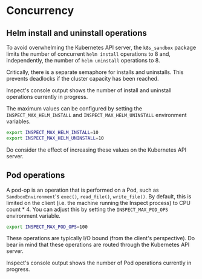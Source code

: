 # Concurrency

## Helm install and uninstall operations

To avoid overwhelming the Kubernetes API server, the `k8s_sandbox` package limits the
number of concurrent `helm install` operations to 8 and, independently, the number of
`helm uninstall` operations to 8.

Critically, there is a separate semaphore for installs and uninstalls. This prevents
deadlocks if the cluster capacity has been reached.

Inspect's console output shows the number of install and uninstall operations currently
in progress.

The maximum values can be configured by setting the `INSPECT_MAX_HELM_INSTALL` and
`INSPECT_MAX_HELM_UNINSTALL` environment variables.

```sh
export INSPECT_MAX_HELM_INSTALL=10
export INSPECT_MAX_HELM_UNINSTALL=10
```

Do consider the effect of increasing these values on the Kubernetes API server.

## Pod operations

A pod-op is an operation that is performed on a Pod, such as `SandboxEnvironment`'s
`exec()`, `read_file()`, `write_file()`. By default, this is limited on the client (i.e.
the machine running the Inspect process) to CPU count * 4. You can adjust this by
setting the `INSPECT_MAX_POD_OPS` environment variable.

```sh
export INSPECT_MAX_POD_OPS=100
```

These operations are typically I/O bound (from the client's perspective). Do bear in
mind that these operations are routed through the Kubernetes API server.

Inspect's console output shows the number of Pod operations currently in progress.

